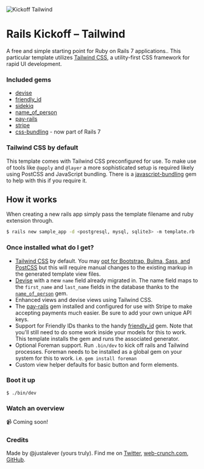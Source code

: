 ![Kickoff Tailwind](https://f001.backblazeb2.com/file/webcrunch/kt.jpg)

# Rails Kickoff – Tailwind

A free and simple starting point for Ruby on Rails 7 applications.. This particular template utilizes [Tailwind CSS](https://tailwindcss.com/), a utility-first CSS framework for rapid UI development.

### Included gems

- [devise](https://github.com/plataformatec/devise)
- [friendly_id](https://github.com/norman/friendly_id)
- [sidekiq](https://github.com/mperham/sidekiq)
- [name_of_person](https://github.com/basecamp/name_of_person)
- [pay-rails](https://github.com/pay-rails/pay)
- [stripe](https://github.com/stripe/stripe-ruby)
- [css-bundling](https://github.com/rails/cssbundling-rails) - now part of Rails 7

### Tailwind CSS by default

This template comes with Tailwind CSS preconfigured for use. To make use of tools like `@apply` and `@layer` a more sophisticated setup is required likely using PostCSS and JavaScript bundling. There is a [javascript-bundling](https://github.com/rails/jsbundling-rails) gem to help with this if you require it.

## How it works

When creating a new rails app simply pass the template filename and ruby extension through.

```bash
$ rails new sample_app -d <postgresql, mysql, sqlite3> -m template.rb
```

### Once installed what do I get?

- [Tailwind CSS](https://tailwind.com) by default. You may [opt for Bootstrap, Bulma, Sass, and PostCSS](https://github.com/rails/cssbundling-rails#installation) but this will require manual changes to the existing markup in the generated template view files.
- [Devise](https://github.com/plataformatec/devise) with a new `name` field already migrated in. The name field maps to the `first_name` and `last_name` fields in the database thanks to the [`name_of_person`](https://github.com/basecamp/name_of_person) gem.
- Enhanced views and devise views using Tailwind CSS.
- The [pay-rails](https://github.com/pay-rails/pay) gem installed and configured for use with Stripe to make accepting payments much easier. Be sure to add your own unique API keys.
- Support for Friendly IDs thanks to the handy [friendly_id](https://github.com/norman/friendly_id) gem. Note that you'll still need to do some work inside your models for this to work. This template installs the gem and runs the associated generator.
- Optional Foreman support. Run `.bin/dev` to kick off rails and Tailwind processes. Foreman needs to be installed as a global gem on your system for this to work. i.e. `gem install foreman`
- Custom view helper defaults for basic button and form elements.

### Boot it up

`$ ./bin/dev`

### Watch an overview

📹 Coming soon!

### Credits

Made by @justalever (yours truly). Find me on [Twitter](https://twitter.com/justalever), [web-crunch.com](https://web-crunch.com), [GitHub](https://github.com/justalever).
